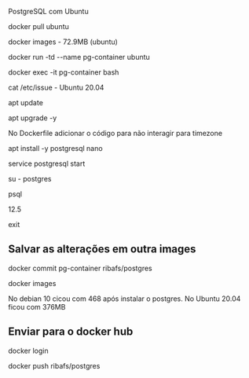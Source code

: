 PostgreSQL com Ubuntu

docker pull ubuntu

docker images - 72.9MB (ubuntu)

docker run -td --name pg-container ubuntu

docker exec -it pg-container bash

cat /etc/issue - Ubuntu 20.04

apt update

apt 	upgrade -y

No Dockerfile adicionar o código para não interagir para timezone

apt install -y postgresql nano

service postgresql start

su - postgres

psql

12.5

exit

## Salvar as alterações em outra images

docker commit pg-container ribafs/postgres

docker images

No debian 10 cicou com 468 após instalar o postgres. 
No Ubuntu 20.04 ficou com 376MB

## Enviar para o docker hub

docker login

docker push ribafs/postgres


